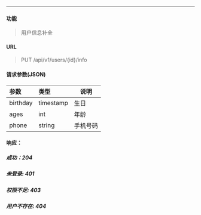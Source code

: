 -----------
#### 功能

> 用户信息补全

#### URL

> PUT /api/v1/users/{id}/info

#### 请求参数(JSON)

| 参数     | 类型      | 说明 |
| :------- | :-------- | ---- |
| birthday | timestamp | 生日 |
| ages     | int       | 年龄 |
| phone    | string    | 手机号码 |

#### 响应：
##### 成功：204
##### 未登录: 401
##### 权限不足: 403
##### 用户不存在: 404

